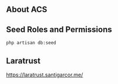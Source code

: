 
## About ACS


## Seed Roles and Permissions

`php artisan db:seed` 

## Laratrust

https://laratrust.santigarcor.me/


